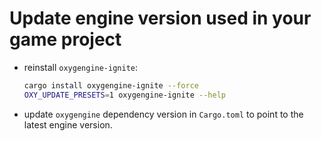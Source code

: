 # Update engine version used in your game project

- reinstall `oxygengine-ignite`:
  ```bash
  cargo install oxygengine-ignite --force
  OXY_UPDATE_PRESETS=1 oxygengine-ignite --help
  ```
- update `oxygengine` dependency version in `Cargo.toml` to point to the latest engine version.
